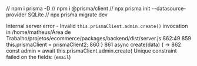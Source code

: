 // npm i prisma -D
// npm i @prisma/client
// npx prisma init --datasource-provider SQLite
// npx prisma migrate dev

Internal server error - Invalid `this.prismaClient.admin.create()` invocation in /home/matheus/Área de Trabalho/projetos/ecommerce/packages/backend/dist/server.js:862:49 859 this.prismaClient = prismaClient2; 860 } 861 async create(data) { → 862 const admin = await this.prismaClient.admin.create( Unique constraint failed on the fields: (`email`)
